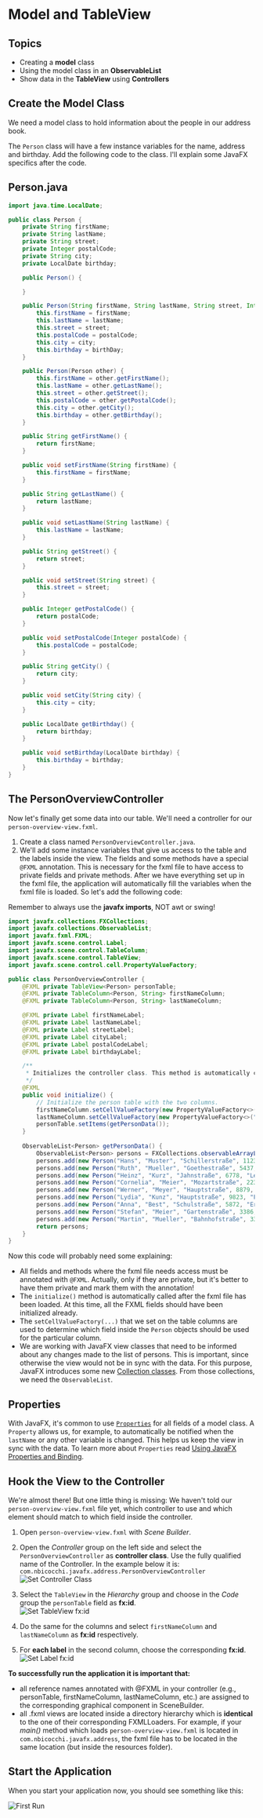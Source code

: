 # Model and TableView

## Topics
* Creating a **model** class
* Using the model class in an **ObservableList**
* Show data in the **TableView** using **Controllers**

## Create the Model Class
We need a model class to hold information about the people in our address book. 

The `Person` class will have a few instance variables for the name, address and birthday. Add the following code to the class. I'll explain some JavaFX specifics after the code.


## Person.java
```java
import java.time.LocalDate;

public class Person {
    private String firstName;
    private String lastName;
    private String street;
    private Integer postalCode;
    private String city;
    private LocalDate birthday;

    public Person() {

    }

    public Person(String firstName, String lastName, String street, Integer postalCode, String city, LocalDate birthDay) {
        this.firstName = firstName;
        this.lastName = lastName;
        this.street = street;
        this.postalCode = postalCode;
        this.city = city;
        this.birthday = birthDay;
    }

    public Person(Person other) {
        this.firstName = other.getFirstName();
        this.lastName = other.getLastName();
        this.street = other.getStreet();
        this.postalCode = other.getPostalCode();
        this.city = other.getCity();
        this.birthday = other.getBirthday();
    }

    public String getFirstName() {
        return firstName;
    }

    public void setFirstName(String firstName) {
        this.firstName = firstName;
    }

    public String getLastName() {
        return lastName;
    }

    public void setLastName(String lastName) {
        this.lastName = lastName;
    }

    public String getStreet() {
        return street;
    }

    public void setStreet(String street) {
        this.street = street;
    }

    public Integer getPostalCode() {
        return postalCode;
    }

    public void setPostalCode(Integer postalCode) {
        this.postalCode = postalCode;
    }

    public String getCity() {
        return city;
    }

    public void setCity(String city) {
        this.city = city;
    }

    public LocalDate getBirthday() {
        return birthday;
    }

    public void setBirthday(LocalDate birthday) {
        this.birthday = birthday;
    }
}
```

## The PersonOverviewController
Now let's finally get some data into our table. We'll need a controller for our `person-overview-view.fxml`.

1. Create a class named `PersonOverviewController.java`. 
2. We'll add some instance variables that give us access to the table and the labels inside the view. The fields and some methods have a special `@FXML` annotation. This is necessary for the fxml file to have access to private fields and private methods. After we have everything set up in the fxml file, the application will automatically fill the variables when the fxml file is loaded. So let's add the following code:

Remember to always use the **javafx imports**, NOT awt or swing!

```java
import javafx.collections.FXCollections;
import javafx.collections.ObservableList;
import javafx.fxml.FXML;
import javafx.scene.control.Label;
import javafx.scene.control.TableColumn;
import javafx.scene.control.TableView;
import javafx.scene.control.cell.PropertyValueFactory;

public class PersonOverviewController {
    @FXML private TableView<Person> personTable;
    @FXML private TableColumn<Person, String> firstNameColumn;
    @FXML private TableColumn<Person, String> lastNameColumn;

    @FXML private Label firstNameLabel;
    @FXML private Label lastNameLabel;
    @FXML private Label streetLabel;
    @FXML private Label cityLabel;
    @FXML private Label postalCodeLabel;
    @FXML private Label birthdayLabel;

    /**
     * Initializes the controller class. This method is automatically called after the fxml file has been loaded.
     */
    @FXML
    public void initialize() {
        // Initialize the person table with the two columns.
        firstNameColumn.setCellValueFactory(new PropertyValueFactory<>("firstName"));
        lastNameColumn.setCellValueFactory(new PropertyValueFactory<>("lastName"));
        personTable.setItems(getPersonData());
    }
    
    ObservableList<Person> getPersonData() {
        ObservableList<Person> persons = FXCollections.observableArrayList();
        persons.add(new Person("Hans", "Muster", "Schillerstraße", 1123, "Munich", LocalDate.of(1955, 1, 3)));
        persons.add(new Person("Ruth", "Mueller", "Goethestraße", 5437, "Berlin", LocalDate.of(1934, 2, 23)));
        persons.add(new Person("Heinz", "Kurz", "Jahnstraße", 6778, "Leipzig", LocalDate.of(1929, 2, 13)));
        persons.add(new Person("Cornelia", "Meier", "Mozartstraße", 2234, "Nuremberg", LocalDate.of(1977, 6, 5)));
        persons.add(new Person("Werner", "Meyer", "Hauptstraße", 8879, "Frankfurt", LocalDate.of(1976, 6, 6)));
        persons.add(new Person("Lydia", "Kunz", "Hauptstraße", 9823, "Frankfurt", LocalDate.of(1999, 6, 16)));
        persons.add(new Person("Anna", "Best", "Schulstraße", 5872, "Erfurt", LocalDate.of(1984, 8, 2)));
        persons.add(new Person("Stefan", "Meier", "Gartenstraße", 3386, "Bremen", LocalDate.of(1987, 10, 21)));
        persons.add(new Person("Martin", "Mueller", "Bahnhofstraße", 3345, "Hamburg", LocalDate.of(1992, 10, 7)));
        return persons;
    }
}
```


Now this code will probably need some explaining:

* All fields and methods where the fxml file needs access must be annotated with `@FXML`. Actually, only if they are private, but it's better to have them private and mark them with the annotation!
* The `initialize()` method is automatically called after the fxml file has been loaded. At this time, all the FXML fields should have been initialized already.
* The `setCellValueFactory(...)` that we set on the table columns are used to determine which field inside the `Person` objects should be used for the particular column.
* We are working with JavaFX view classes that need to be informed about any changes made to the list of persons. This is important, since otherwise the view would not be in sync with the data. For this purpose, JavaFX introduces some new [Collection classes](http://docs.oracle.com/javase/8/javafx/javafx-collections-tutorial/collections.htm). From those collections, we need the `ObservableList`.

## Properties
With JavaFX, it's common to use [`Properties`](http://docs.oracle.com/javase/8/javafx/javafx-api/javafx/javafx-beans/property/Property.html) for all fields of a model class. A `Property` allows us, for example, to automatically be notified when the `lastName` or any other variable is changed. This helps us keep the view in sync with the data. To learn more about `Properties` read [Using JavaFX Properties and Binding](http://docs.oracle.com/javase/8/javafx/javafx-properties-binding-tutorial/binding.htm).

## Hook the View to the Controller
We're almost there! But one little thing is missing: We haven't told our `person-overview-view.fxml` file yet, which controller to use and which element should match to which field inside the controller.

1. Open `person-overview-view.fxml` with *Scene Builder*.

2. Open the *Controller* group on the left side and select the `PersonOverviewController` as **controller class**. Use the fully qualified name of the Controller. In the example below it is: `com.nbicocchi.javafx.address.PersonOverviewController`   
![Set Controller Class](images/javafx-set-controller-class.png)

3. Select the `TableView` in the *Hierarchy* group and choose in the *Code* group the `personTable` field as **fx:id**.   
![Set TableView fx:id](images/javafx-set-tableview-fx-id.png)

4. Do the same for the columns and select `firstNameColumn` and `lastNameColumn` as **fx:id** respectively.

5. For **each label** in the second column, choose the corresponding **fx:id**.   
![Set Label fx:id](images/javafx-set-label-fx-id.png)

**To successfully run the application it is important that:** 
* all reference names annotated with @FXML in your controller (e.g., personTable, firstNameColumn, lastNameColumn, etc.) are assigned to the corresponding graphical component in SceneBuilder.
* all .fxml views are located inside a directory hierarchy which is **identical** to the one of their corresponding FXMLLoaders. For example, if your _main()_ method which loads `person-overview-view.fxml` is located in `com.nbicocchi.javafx.address`, the fxml file has to be located in the same location (but inside the resources folder).

## Start the Application
When you start your application now, you should see something like this:

![First Run](images/javafx-first-run.png)




